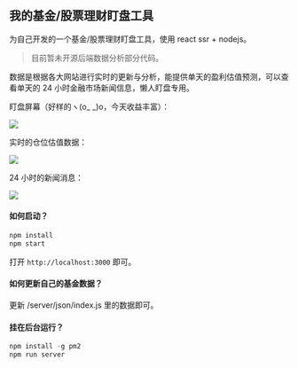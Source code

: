 ## 我的基金/股票理财盯盘工具

为自己开发的一个基金/股票理财盯盘工具，使用 react ssr + nodejs。

> 目前暂未开源后端数据分析部分代码。

数据是根据各大网站进行实时的更新与分析，能提供单天的盈利估值预测，可以查看单天的 24 小时金融市场新闻信息，懒人盯盘专用。

盯盘屏幕（好样的ヽ(o_ _)o，今天收益丰富）：

![](https://s1.ax1x.com/2020/04/22/JUmQDx.png)

实时的仓位估值数据：

![](https://s1.ax1x.com/2020/04/22/JUmm8J.png)

24 小时的新闻消息：

![](https://s1.ax1x.com/2020/04/22/JUmt8H.png)

#### 如何启动？

```js
npm install
npm start
```
打开 `http://localhost:3000` 即可。

#### 如何更新自己的基金数据？

更新 /server/json/index.js 里的数据即可。

#### 挂在后台运行？

```js
npm install -g pm2
npm run server
```

